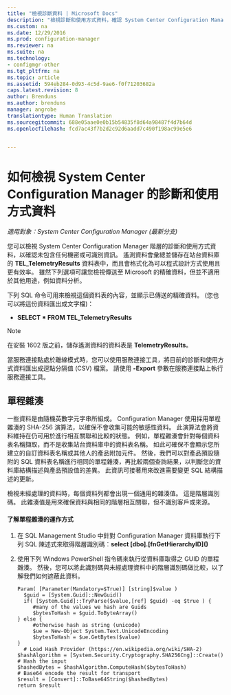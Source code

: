 ```yaml
---
title: "檢視診斷資料 | Microsoft Docs"
description: "檢視診斷和使用方式資料，確認 System Center Configuration Manager 階層不包含任何機密資訊。"
ms.custom: na
ms.date: 12/29/2016
ms.prod: configuration-manager
ms.reviewer: na
ms.suite: na
ms.technology:
- configmgr-other
ms.tgt_pltfrm: na
ms.topic: article
ms.assetid: 594eb284-0d93-4c5d-9ae6-f0f71203682a
caps.latest.revision: 8
author: Brenduns
ms.author: brenduns
manager: angrobe
translationtype: Human Translation
ms.sourcegitcommit: 688e05aae0e0b15b54835f8d64a98487f4d7b64d
ms.openlocfilehash: fcd7ac43f7b2d2c92d6aadd7c490f198ac99e5e6


---
```

# <a name="how-to-view-diagnostics-and-usage-data-for-system-center-configuration-manager"></a>如何檢視 System Center Configuration Manager 的診斷和使用方式資料

*適用對象：System Center Configuration Manager (最新分支)*

您可以檢視 System Center Configuration Manager 階層的診斷和使用方式資料，以確認未包含任何機密或可識別資訊。 遙測資料會彙總並儲存在站台資料庫的 **TEL_TelemetryResults** 資料表中，而且會格式化為可以程式設計方式使用且更有效率。 雖然下列選項可讓您檢視傳送至 Microsoft 的精確資料，但並不適用於其他用途，例如資料分析。  

下列 SQL 命令可用來檢視這個資料表的內容，並顯示已傳送的精確資料。 (您也可以將這份資料匯出成文字檔)：  

-   **SELECT \* FROM TEL_TelemetryResults**  

> [!NOTE]  
>  在安裝 1602 版之前，儲存遙測資料的資料表是 **TelemetryResults**。  

當服務連接點處於離線模式時，您可以使用服務連接工具，將目前的診斷和使用方式資料匯出成逗點分隔值 (CSV) 檔案。 請使用 **-Export** 參數在服務連接點上執行服務連接工具。  

##  <a name="a-namebkmkhashesa-one-way-hashes"></a><a name="bkmk_hashes"></a> 單程雜湊  
一些資料是由隨機英數字元字串所組成。 Configuration Manager 使用採用單程雜湊的 SHA-256 演算法，以確保不會收集可能的敏感性資料。 此演算法會將資料維持在仍可用於進行相互關聯和比較的狀態。 例如，單程雜湊會針對每個資料表名稱擷取，而不是收集站台資料庫中的資料表名稱。 如此可確保不會顯示您所建立的自訂資料表名稱或其他人的產品附加元件。 然後，我們可以對產品預設隨附的 SQL 資料表名稱進行相同的單程雜湊，再比較兩個查詢結果，以判斷您的資料庫結構描述與產品預設值的差異。 此資訊可接著用來改進需要變更 SQL 結構描述的更新。  

檢視未經處理的資料時，每個資料列都會出現一個通用的雜湊值。 這是階層識別碼。 此雜湊值是用來確保資料與相同的階層相互關聯，但不識別客戶或來源。  

#### <a name="to-see-how-the-one-way-hash-works"></a>了解單程雜湊的運作方式  

1.  在 SQL Management Studio 中針對 Configuration Manager 資料庫執行下列 SQL 陳述式來取得階層識別碼︰**select [dbo].[fnGetHierarchyID](\)**  

2.  使用下列 Windows PowerShell 指令碼來執行從資料庫取得之 GUID 的單程雜湊。 然後，您可以將此識別碼與未經處理資料中的階層識別碼做比較，以了解我們如何遮蔽此資料。  

    ```  
    Param( [Parameter(Mandatory=$True)] [string]$value )  
      $guid = [System.Guid]::NewGuid()  
      if( [System.Guid]::TryParse($value,[ref] $guid) -eq $true ) {  
         #many of the values we hash are Guids  
         $bytesToHash = $guid.ToByteArray()  
    } else {  
         #otherwise hash as string (unicode)  
         $ue = New-Object System.Text.UnicodeEncoding  
         $bytesToHash = $ue.GetBytes($value)   
    }  
      # Load Hash Provider (https://en.wikipedia.org/wiki/SHA-2)   
    $hashAlgorithm = [System.Security.Cryptography.SHA256Cng]::Create()    
    # Hash the input   
    $hashedBytes = $hashAlgorithm.ComputeHash($bytesToHash)              
    # Base64 encode the result for transport   
    $result = [Convert]::ToBase64String($hashedBytes)    
    return $result   
    ```  



<!--HONumber=Dec16_HO5-->


